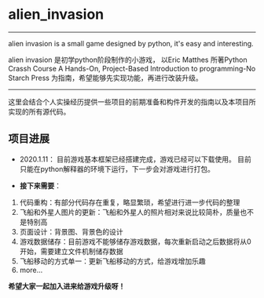 # alien_invasion
***
alien invasion is a small game designed by python, it's easy and interesting.

alien invasion 是初学python阶段制作的小游戏，
以Eric Matthes 所著Python Crassh Course A Hands-On, Project-Based Introduction to programming-No Starch Press
为指南，希望能够先实现功能，再进行改装升级。
***

这里会结合个人实操经历提供一些项目的前期准备和构件开发的指南以及本项目所实现的所有源代码。
  
  
  
## **项目进展**
* 2020.1.11：
目前游戏基本框架已经搭建完成，游戏已经可以下载使用。
目前只能在python解释器的环境下运行，下一步会对游戏进行打包。
 
* **接下来需要**：
1. 代码重构：有部分代码存在重复，略显繁琐，希望进行进一步代码的整理
2. 飞船和外星人图片的更新：飞船和外星人的照片相对来说比较简朴，质量也不是特别高
3. 页面设计：背景图、背景色的设计
4. 游戏数据储存：目前游戏不能够储存游戏数据，每次重新启动之后数据将从0开始，需要建立文件机制储存数据
5. 飞船移动的方式单一：更新飞船移动的方式，给游戏增加乐趣
6. more...
 
**希望大家一起加入进来给游戏升级呀！**
